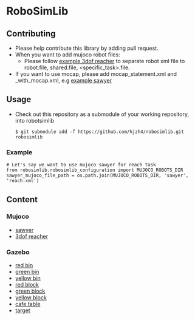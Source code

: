 # RoboSimLib
## Contributing
- Please help contribute this library by adding pull request.
- When you want to add mujoco robot files:
    - Please follow [example 3dof reacher](https://github.com/hjzh4/robosimlib/tree/master/robots/mujoco/3dof_reacher) to 
    separate robot xml file to robot.file, shared.file, <specific_task>.file.
- If you want to use mocap, please add mocap_statement.xml and <task>_with_mocap.xml, e.g [example sawyer](https://github.com/hjzh4/robotics-sim-files/tree/master/robots/mujoco/sawyer)
## Usage
- Check out this repository as a submodule of your working repository, into robotsimlib
    ```
    $ git submodule add -f https://github.com/hjzh4/robosimlib.git robosimlib
    ```
### Example
```
# Let's say we want to use mujoco sawyer for reach task
from robosimlib.robosimlib_configuration import MUJOCO_ROBOTS_DIR
sawyer_mujoco_file_path = os.path.join(MUJOCO_ROBOTS_DIR, 'sawyer', 'reach.xml')
```
## Content
### Mujoco
- [sawyer](https://github.com/hjzh4/robotics-sim-files/tree/master/robots/mujoco/sawyer)
- [3dof reacher](https://github.com/hjzh4/robosimlib/tree/master/robots/mujoco/3dof_reacher)
### Gazebo
- [red bin](https://github.com/hjzh4/robotics-sim-files/tree/master/objects/gazebo/red_bin)
- [green bin](https://github.com/hjzh4/robotics-sim-files/tree/master/objects/gazebo/green_bin)
- [yellow bin](https://github.com/hjzh4/robotics-sim-files/tree/master/objects/gazebo/yellow_bin)
- [red block](https://github.com/hjzh4/robotics-sim-files/tree/master/objects/gazebo/red_block)
- [green block](https://github.com/hjzh4/robotics-sim-files/tree/master/objects/gazebo/green_block)
- [yellow block](https://github.com/hjzh4/robotics-sim-files/tree/master/objects/gazebo/yellow_block)
- [cafe table](https://github.com/hjzh4/robotics-sim-files/tree/master/objects/gazebo/cafe_table)
- [target](https://github.com/hjzh4/robotics-sim-files/tree/master/objects/gazebo/target)
